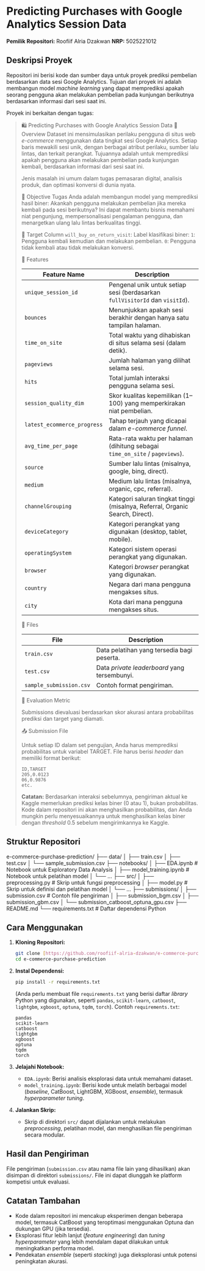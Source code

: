 # Predicting Purchases with Google Analytics Session Data

**Pemilik Repositori:** Roofiif Alria Dzakwan
**NRP:** 5025221012

## Deskripsi Proyek

Repositori ini berisi kode dan sumber daya untuk proyek prediksi pembelian berdasarkan data sesi Google Analytics. Tujuan dari proyek ini adalah membangun model *machine learning* yang dapat memprediksi apakah seorang pengguna akan melakukan pembelian pada kunjungan berikutnya berdasarkan informasi dari sesi saat ini.

Proyek ini berkaitan dengan tugas:

> 🛍️ Predicting Purchases with Google Analytics Session Data
> 📄 Overview
> Dataset ini mensimulasikan perilaku pengguna di situs web *e-commerce* menggunakan data tingkat sesi Google Analytics. Setiap baris mewakili sesi unik, dengan berbagai atribut perilaku, sumber lalu lintas, dan terkait perangkat. Tujuannya adalah untuk memprediksi apakah pengguna akan melakukan pembelian pada kunjungan kembali, berdasarkan informasi dari sesi saat ini.
>
> Jenis masalah ini umum dalam tugas pemasaran digital, analisis produk, dan optimasi konversi di dunia nyata.
>
> 🎯 Objective
> Tugas Anda adalah membangun model yang memprediksi hasil biner:
> Akankah pengguna melakukan pembelian jika mereka kembali pada sesi berikutnya?
> Ini dapat membantu bisnis memahami niat pengunjung, mempersonalisasi pengalaman pengguna, dan menargetkan ulang lalu lintas berkualitas tinggi.
>
> 📌 Target Column
> `will_buy_on_return_visit`: Label klasifikasi biner:
> `1`: Pengguna kembali kemudian dan melakukan pembelian.
> `0`: Pengguna tidak kembali atau tidak melakukan konversi.
>
> 🧾 Features
>
> | Feature Name              | Description                                                              |
> |---------------------------|--------------------------------------------------------------------------|
> | `unique_session_id`       | Pengenal unik untuk setiap sesi (berdasarkan `fullVisitorId` dan `visitId`). |
> | `bounces`                 | Menunjukkan apakah sesi berakhir dengan hanya satu tampilan halaman.       |
> | `time_on_site`            | Total waktu yang dihabiskan di situs selama sesi (dalam detik).          |
> | `pageviews`               | Jumlah halaman yang dilihat selama sesi.                               |
> | `hits`                    | Total jumlah interaksi pengguna selama sesi.                           |
> | `session_quality_dim`     | Skor kualitas kepemilikan (1–100) yang memperkirakan niat pembelian.      |
> | `latest_ecommerce_progress`| Tahap terjauh yang dicapai dalam *e-commerce funnel*.                   |
> | `avg_time_per_page`       | Rata-rata waktu per halaman (dihitung sebagai `time_on_site` / `pageviews`). |
> | `source`                  | Sumber lalu lintas (misalnya, google, bing, direct).                   |
> | `medium`                  | Medium lalu lintas (misalnya, organic, cpc, referral).                  |
> | `channelGrouping`         | Kategori saluran tingkat tinggi (misalnya, Referral, Organic Search, Direct). |
> | `deviceCategory`          | Kategori perangkat yang digunakan (desktop, tablet, mobile).           |
> | `operatingSystem`         | Kategori sistem operasi perangkat yang digunakan.                       |
> | `browser`                 | Kategori *browser* perangkat yang digunakan.                            |
> | `country`                 | Negara dari mana pengguna mengakses situs.                             |
> | `city`                    | Kota dari mana pengguna mengakses situs.                               |
>
> 📂 Files
>
> | File               | Description                                   |
> |--------------------|-----------------------------------------------|
> | `train.csv`        | Data pelatihan yang tersedia bagi peserta.    |
> | `test.csv`         | Data *private leaderboard* yang tersembunyi. |
> | `sample_submission.csv`| Contoh format pengiriman.                   |
>
> 🧪 Evaluation Metric
>
> Submissions dievaluasi berdasarkan skor akurasi antara probabilitas prediksi dan target yang diamati.
>
> 📤 Submission File
>
> Untuk setiap ID dalam set pengujian, Anda harus memprediksi probabilitas untuk variabel TARGET. File harus berisi *header* dan memiliki format berikut:
>
> ```csv
> ID,TARGET
> 205,0.0123
> 06,0.9876
> etc.
> ```
>
> **Catatan:** Berdasarkan interaksi sebelumnya, pengiriman aktual ke Kaggle memerlukan prediksi kelas biner (0 atau 1), bukan probabilitas. Kode dalam repositori ini akan menghasilkan probabilitas, dan Anda mungkin perlu menyesuaikannya untuk menghasilkan kelas biner dengan *threshold* 0.5 sebelum mengirimkannya ke Kaggle.

## Struktur Repositori

e-commerce-purchase-prediction/
├── data/
│   ├── train.csv
│   ├── test.csv
│   └── sample_submission.csv
├── notebooks/
│   ├── EDA.ipynb           # Notebook untuk Exploratory Data Analysis
│   ├── model_training.ipynb # Notebook untuk pelatihan model
│   └── ...
├── src/
│   ├── preprocessing.py  # Skrip untuk fungsi preprocessing
│   ├── model.py        # Skrip untuk definisi dan pelatihan model
│   └── ...
├── submissions/
│   ├── submission.csv      # Contoh file pengiriman
│   ├── submission_bgm.csv
│   ├── submission_gbm.csv
│   └── submission_catboost_optuna_gpu.csv
├── README.md
└── requirements.txt      # Daftar dependensi Python


## Cara Menggunakan

1.  **Kloning Repositori:**
    ```bash
    git clone [https://github.com/roofiif-alria-dzakwan/e-commerce-purchase-prediction.git](https://github.com/roofiif-alria-dzakwan/e-commerce-purchase-prediction.git)
    cd e-commerce-purchase-prediction
    ```

2.  **Instal Dependensi:**
    ```bash
    pip install -r requirements.txt
    ```
    (Anda perlu membuat file `requirements.txt` yang berisi daftar *library* Python yang digunakan, seperti `pandas`, `scikit-learn`, `catboost`, `lightgbm`, `xgboost`, `optuna`, `tqdm`, `torch`). Contoh `requirements.txt`:
    ```
    pandas
    scikit-learn
    catboost
    lightgbm
    xgboost
    optuna
    tqdm
    torch
    ```

3.  **Jelajahi Notebook:**
    * `EDA.ipynb`: Berisi analisis eksplorasi data untuk memahami dataset.
    * `model_training.ipynb`: Berisi kode untuk melatih berbagai model (*baseline*, CatBoost, LightGBM, XGBoost, *ensemble*), termasuk *hyperparameter tuning*.

4.  **Jalankan Skrip:**
    * Skrip di direktori `src/` dapat dijalankan untuk melakukan *preprocessing*, pelatihan model, dan menghasilkan file pengiriman secara modular.

## Hasil dan Pengiriman

File pengiriman (`submission.csv` atau nama file lain yang dihasilkan) akan disimpan di direktori `submissions/`. File ini dapat diunggah ke platform kompetisi untuk evaluasi.

## Catatan Tambahan

* Kode dalam repositori ini mencakup eksperimen dengan beberapa model, termasuk CatBoost yang teroptimasi menggunakan Optuna dan dukungan GPU (jika tersedia).
* Eksplorasi fitur lebih lanjut (*feature engineering*) dan *tuning hyperparameter* yang lebih mendalam dapat dilakukan untuk meningkatkan performa model.
* Pendekatan *ensemble* (seperti *stacking*) juga dieksplorasi untuk potensi peningkatan akurasi.
